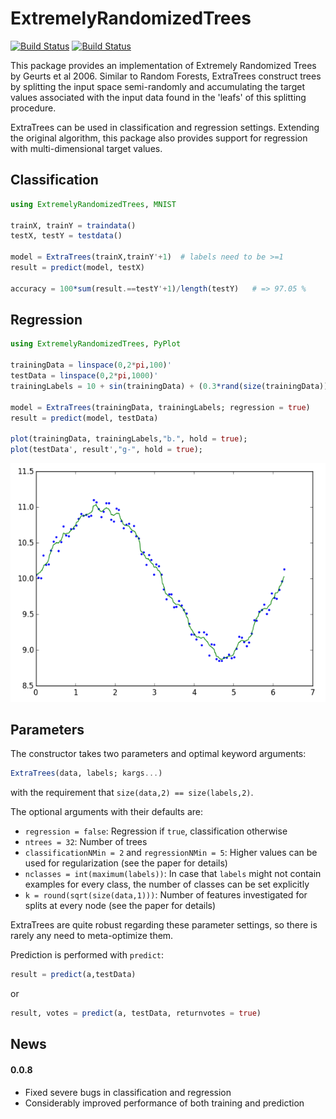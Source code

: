 # ExtremelyRandomizedTrees

[![Build Status](http://pkg.julialang.org/badges/ExtremelyRandomizedTrees_0.4.svg)](http://pkg.julialang.org/?pkg=ExtremelyRandomizedTrees&ver=0.4)
[![Build Status](http://pkg.julialang.org/badges/ExtremelyRandomizedTrees_0.5.svg)](http://pkg.julialang.org/?pkg=ExtremelyRandomizedTrees&ver=0.5)

This package provides an implementation of Extremely Randomized Trees by Geurts et al 2006. Similar to Random Forests, ExtraTrees construct trees by splitting the input space semi-randomly and accumulating the target values associated with the input data found in the 'leafs' of this splitting procedure.

ExtraTrees can be used in classification and regression settings. Extending the original algorithm, this package also provides support for regression with multi-dimensional target values.


## Classification

```jl
using ExtremelyRandomizedTrees, MNIST

trainX, trainY = traindata()
testX, testY = testdata()

model = ExtraTrees(trainX,trainY'+1)  # labels need to be >=1
result = predict(model, testX)

accuracy = 100*sum(result.==testY'+1)/length(testY)   # => 97.05 %
```

## Regression

```jl
using ExtremelyRandomizedTrees, PyPlot

trainingData = linspace(0,2*pi,100)'
testData = linspace(0,2*pi,1000)'
trainingLabels = 10 + sin(trainingData) + (0.3*rand(size(trainingData))-0.15);

model = ExtraTrees(trainingData, trainingLabels; regression = true)
result = predict(model, testData)

plot(trainingData, trainingLabels,"b.", hold = true);
plot(testData', result',"g-", hold = true);
```

![](example.png)

## Parameters

The constructor takes two parameters and optimal keyword arguments:
```jl
ExtraTrees(data, labels; kargs...)
```
with the requirement that `size(data,2) == size(labels,2)`.

The optional arguments with their defaults are:
* `regression = false`: Regression if `true`, classification otherwise
* `ntrees = 32`: Number of trees
* `classificationNMin = 2` and `regressionNMin = 5`: Higher values can be used for regularization (see the paper for details)
* `nclasses = int(maximum(labels))`: In case that `labels` might not contain examples for every class, the number of classes can be set explicitly
* `k = round(sqrt(size(data,1)))`: Number of features investigated for splits at every node (see the paper for details)

ExtraTrees are quite robust regarding these parameter settings, so there is rarely any need to meta-optimize them.

Prediction is performed with `predict`:

```jl
result = predict(a,testData)
```

or 

```jl
result, votes = predict(a, testData, returnvotes = true)
```

## News

#### 0.0.8

* Fixed severe bugs in classification and regression
* Considerably improved performance of both training and prediction
